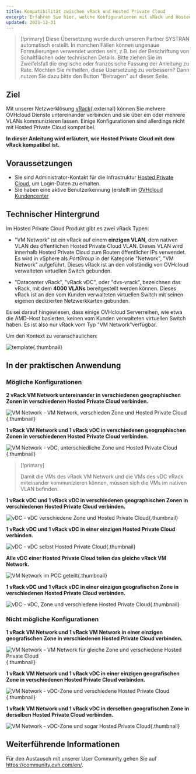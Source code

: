 ```yaml
---
title: Kompatibilität zwischen vRack und Hosted Private Cloud
excerpt: Erfahren Sie hier, welche Konfigurationen mit vRack und Hosted Private Cloud Diensten möglich sind
updated: 2021-12-31
---
```


> [!primary]
> Diese Übersetzung wurde durch unseren Partner SYSTRAN automatisch erstellt. In manchen Fällen können ungenaue Formulierungen verwendet worden sein, z.B. bei der Beschriftung von Schaltflächen oder technischen Details. Bitte ziehen Sie im Zweifelsfall die englische oder französische Fassung der Anleitung zu Rate. Möchten Sie mithelfen, diese Übersetzung zu verbessern? Dann nutzen Sie dazu bitte den Button "Beitragen" auf dieser Seite.
>

## Ziel

Mit unserer Netzwerklösung [vRack](https://www.ovh.de/loesungen/vrack/){.external} können Sie mehrere OVHcloud Dienste untereinander verbinden und sie über ein oder mehrere VLANs kommunizieren lassen. Einige Konfigurationen sind allerdings nicht mit Hosted Private Cloud kompatibel.

**In dieser Anleitung wird erläutert, wie Hosted Private Cloud mit dem vRack kompatibel ist.**

## Voraussetzungen

- Sie sind Administrator-Kontakt für die Infrastruktur [Hosted Private Cloud](https://www.ovhcloud.com/de/enterprise/products/hosted-private-cloud/), um Login-Daten zu erhalten.
- Sie haben eine aktive Benutzerkennung (erstellt im [OVHcloud Kundencenter](https://www.ovh.com/auth/?action=gotomanager&from=https://www.ovh.de/&ovhSubsidiary=de)

## Technischer Hintergrund

Im Hosted Private Cloud Produkt gibt es zwei vRack Typen:

- "VM Network" ist ein vRack auf einem **einzigen VLAN**, dem nativen VLAN des öffentlichen Hosted Private Cloud VLAN. Dieses VLAN wird innerhalb Hosted Private Cloud zum Routen öffentlicher IPs verwendet. Es wird in vSphere als *PortGroup* in der Kategorie "Network", "VM Network" aufgeführt. Dieses vRack ist an den vollständig von OVHcloud verwalteten virtuellen Switch gebunden.

- "Datacenter vRack", "vRack vDC", oder "dvs-vrack", bezeichnen das vRack, mit dem **4000 VLANs** bereitgestellt werden können. Dieses vRack ist an den vom Kunden verwalteten virtuellen Switch mit seinen eigenen dedizierten Netzwerkkarten gebunden.

Es sei darauf hingewiesen, dass einige OVHcloud Serverreihen, wie etwa die AMD-Host basierten, keinen vom Kunden verwalteten virtuellen Switch haben. Es ist also nur vRack vom Typ "VM Network"verfügbar.

Um den Kontext zu veranschaulichen:

![template](template.png){.thumbnail}

## In der praktischen Anwendung

### Mögliche Konfigurationen

**2 vRack VM Network untereinander in verschiedenen geographischen Zonen in verschiedenen Hosted Private Cloud verbinden.**

![VM Network - VM Network, verschieden Zone und Hosted Private Cloud ](vmnetwork-vmnetwork-diff-geo-diff-pcc.png){.thumbnail}

**1 vRack VM Network und 1 vRack vDC in verschiedenen geographischen Zonen in verschiedenen Hosted Private Cloud verbinden.**

![VM Network - vDC, unterschiedliche Zone und Hosted Private Cloud ](vmnetwork-vdc-diff-geo-diff-pcc.png){.thumbnail}

> [!primary]
>
> Damit die VMs des vRack VM Network und die VMs des vDC vRack miteinander kommunizieren können, müssen sich die VMs im nativen VLAN befinden.
> 

**1 vRack vDC und 1 vRack vDC in verschiedenen geographischen Zonen in verschiedenen Hosted Private Cloud verbinden.**

![vDC - vDC verschiedene Zone und Hosted Private Cloud ](vdc-vdc-diff-geo-diff-pcc.png){.thumbnail}

**1 vRack vDC und 1 vRack vDC in einer einzigen Hosted Private Cloud verbinden.**

![vDC - vDC selbst Hosted Private Cloud ](vdc-vdc-same-pcc.png){.thumbnail}

**Alle vDC einer Hosted Private Cloud teilen das gleiche vRack VM Network.**

![VM Network im PCC geteilt](all-vdc-share-same-vmnetwork.png){.thumbnail}

**1 vRack vDC und 1 vRack vDC in einer einzigen geografischen Zone in verschiedenen Hosted Private Cloud verbinden.**

![vDC - vDC, Zone und verschiedene Hosted Private Cloud ](vdc-vdc-same-zone-diff-pcc.png){.thumbnail}

### Nicht mögliche Konfigurationen

**1 vRack VM Network und 1 vRack VM Network in einer einzigen geografischen Zone in verschiedenen Hosted Private Cloud verbinden.**

![VM Network - VM Network für gleiche Zone und verschiedene Hosted Private Cloud ](vmnetwork-vmnetwork-same-geo-diff-pcc.png){.thumbnail}

**1 vRack VM Network und 1 vRack vDC in einer einzigen geografischen Zone in verschiedenen Hosted Private Cloud verbinden.**

![VM Network - vDC-Zone und verschiedene Hosted Private Cloud ](vmnetwork-vdc-same-geo-diff-pcc.png){.thumbnail}

**1 vRack VM Network und 1 vRack vDC in derselben geografischen Zone in derselben Hosted Private Cloud verbinden.**

![VM Network - vDC-Zone und sogar Hosted Private Cloud ](vmnetwork-vdc-same-geo-same-pcc.png){.thumbnail}

## Weiterführende Informationen

Für den Austausch mit unserer User Community gehen Sie auf <https://community.ovh.com/en/>.
